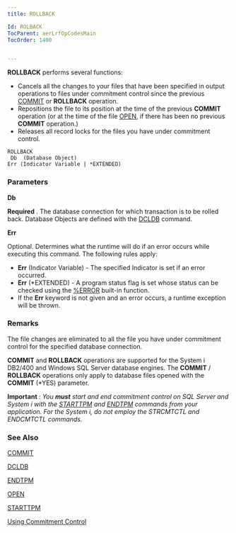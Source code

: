 ```yaml
---
title: ROLLBACK

Id: ROLBACK
TocParent: aerLrfOpCodesMain
TocOrder: 1400


---
```


**ROLLBACK** performs several functions: 

- Cancels all the changes to your files that have been specified in output operations to files under commitment control since the previous [COMMIT](COMIT.html) or **ROLLBACK** operation.
- Repositions the file to its position at the time of the previous **COMMIT** operation (or at the time of the file [OPEN](OPEN.html), if there has been no previous **COMMIT** operation.)
- Releases all record locks for the files you have under commitment control.


```
ROLLBACK 
 Db  (Database Object)
Err (Indicator Variable | *EXTENDED)
```

### Parameters

**Db** 

**Required** . The database connection for which transaction is to be rolled back. Database Objects are defined with the [DCLDB](DCLDB.html) command.


**Err** 

Optional. Determines what the runtime will do if an error occurs while executing this command. The following rules apply: 

- **Err** (Indicator Variable) - The specified Indicator is set if an error occurred.
- **Err** (*EXTENDED) - A program status flag is set whose status can be checked using the [%ERROR](ERROR_Function.html) built-in function.
- If the **Err** keyword is not given and an error occurs, a runtime exception will be thrown.


### Remarks
The file changes are eliminated to all the file you have under commitment control for the specified database connection. 

**COMMIT** and **ROLLBACK** operations are supported for the System i DB2/400 and Windows SQL Server database engines. The **COMMIT** / **ROLLBACK** operations only apply to database files opened with the **COMMIT** (*YES) parameter. 

**Important** : *You **must** start and end commitment control on SQL Server and System i with the* [*STARTTPM*](STARTTPM.html) *and* [*ENDTPM*](ENDTPM.html) *commands from your application. For the System i, do not employ the STRCMTCTL and ENDCMTCTL commands.* 

### See Also
[COMMIT](COMIT.html)

[DCLDB](DCLDB.html)

[ENDTPM](ENDTPM.html)

[OPEN](OPEN.html)

[STARTTPM](STARTTPM.html)

[Using Commitment Control](Comittment_Control.html) 
